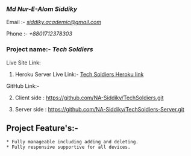 ### *Md Nur-E-Alom Siddiky*

 Email :- *siddiky.academic@gmail.com*

 Phone :- *+8801712378303*
 
### Project name:- *Tech Soldiers*

Live Site Link: 
1. Heroku Server Live Link:- [Tech Soldiers Heroku link](https://tech-soldiers.web.app/)

GitHub Link:-

2. Client side : https://github.com/NA-Siddiky/TechSoldiers.git

3. Server side : https://github.com/NA-Siddiky/TechSoldiers-Server.git

## Project Feature's:-

    * Fully manageable including adding and deleting.
    * Fully responsive supportive for all devices.


